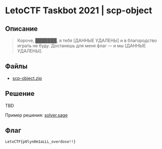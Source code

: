 # LetoCTF Taskbot 2021 | scp-object

## Описание

> Короче, ███████, я тебя [ДАННЫЕ УДАЛЕНЫ] и в благородство играть не буду. Достанешь для меня флаг — и мы [ДАННЫЕ УДАЛЕНЫ].

## Файлы

- [scp-object.zip](static/scp-object.zip)

## Решение 

TBD

Пример решения: [solver.sage](solver.sage)

## Флаг

```
LetoCTF{p0lyn0m1aLLL_overdose!!}
```
